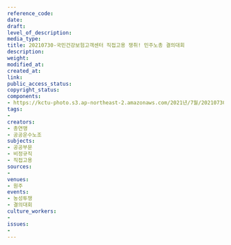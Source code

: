 ```yaml
---
reference_code: 
date: 
draft: 
level_of_description: 
media_type: 
title: 20210730-국민건강보험고객센터 직접고용 쟁취! 민주노총 결의대회
description: 
weight: 
modified_at: 
created_at: 
link: 
public_access_status: 
copyright_status: 
components:
- https://kctu-photo.s3.ap-northeast-2.amazonaws.com/2021년/7월/20210730-국민건강보험고객센터+직접고용+쟁취!+민주노총+결의대회/_1D20099.jpg
tags:
- 
creators:
- 총연맹
- 공공운수노조
subjects:
- 공공부문
- 비정규직
- 직접고용
sources:
- 
venues:
- 원주
events:
- 농성투쟁
- 결의대회
culture_workers:
- 
issues:
- 
---
```

